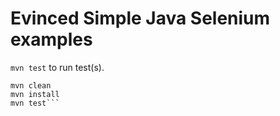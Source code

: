# Evinced Simple Java Selenium examples

`mvn test` to run test(s).



```
mvn clean
mvn install
mvn test```
